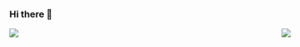 ### Hi there 👋

<!--
**Xramas/Xramas** is a ✨ _special_ ✨ repository because its `README.md` (this file) appears on your GitHub profile.

Here are some ideas to get you started:

- 🔭 I’m currently working on ...
- 🌱 I’m currently learning ...
- 👯 I’m looking to collaborate on ...
- 🤔 I’m looking for help with ...
- 💬 Ask me about ...
- 📫 How to reach me: ...
- 😄 Pronouns: ...
- ⚡ Fun fact: ...
-->

<a href="https://github.com/fangaso/github-readme-star">
  <img align="right" src="https://github-readme-star.vercel.app/api/top-langs/?username=Xramas" />
</a>
<a href="https://github.com/fangaso/github-readme-star">
  <img align="left" src="https://github-readme-star.vercel.app/api/?username=Xramas&show_icons=true&title_color=fff&icon_color=79ff97&text_color=9f9f9f&bg_color=151515" />
</a>
